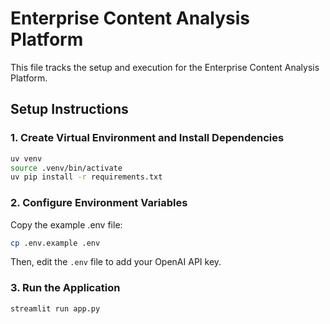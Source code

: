 # Enterprise Content Analysis Platform

This file tracks the setup and execution for the Enterprise Content Analysis Platform.

## Setup Instructions

### 1. Create Virtual Environment and Install Dependencies

```bash
uv venv
source .venv/bin/activate
uv pip install -r requirements.txt
```

### 2. Configure Environment Variables

Copy the example .env file:

```bash
cp .env.example .env
```

Then, edit the `.env` file to add your OpenAI API key.

### 3. Run the Application

```bash
streamlit run app.py
```
